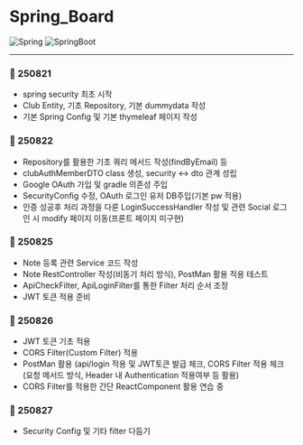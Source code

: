 # Spring_Board
![Spring](https://img.shields.io/badge/spring-6DB33F?style=for-the-badge&logo=spring&logoColor=white)
![SpringBoot](https://img.shields.io/badge/Spring%20Boot-6DB33F?style=for-the-badge&logo=springboot&logoColor=white)

---
### 📅 250821 
- spring security 최초 시작 
- Club Entity, 기초 Repository, 기본 dummydata 작성 
- 기본 Spring Config 및 기본 thymeleaf 페이지 작성

### 📅 250822 
- Repository를 활용한 기초 쿼리 메서드 작성(findByEmail) 등 
- clubAuthMemberDTO class 생성, security <-> dto 관계 성립
- Google OAuth 가입 및 gradle 의존성 주입
- SecurityConfig 수정, OAuth 로그인 유저 DB주입(기본 pw 적용)
- 인증 성공후 처리 과정을 다룬 LoginSuccessHandler 작성 및 관련 Social 로그인 시 modify 페이지 이동(프론트 페이지 미구현)

### 📅 250825
- Note 등록 관련 Service 코드 작성
- Note RestController 작성(비동기 처리 방식), PostMan 활용 적용 테스트
- ApiCheckFilter, ApiLoginFilter를 통한 Filter 처리 순서 조정
- JWT 토큰 적용 준비

### 📅 250826
- JWT 토큰 기초 적용
- CORS Filter(Custom Filter) 적용
- PostMan 활용 (api/login 적용 및 JWT토큰 발급 체크, CORS Filter 적용 체크(요청 메서드 방식, Header 내 Authentication 적용여부 등 활용)
- CORS Filter를 적용한 간단 ReactComponent 활용 연습 중

### 📅 250827
- Security Config 및 기타 filter 다듬기

